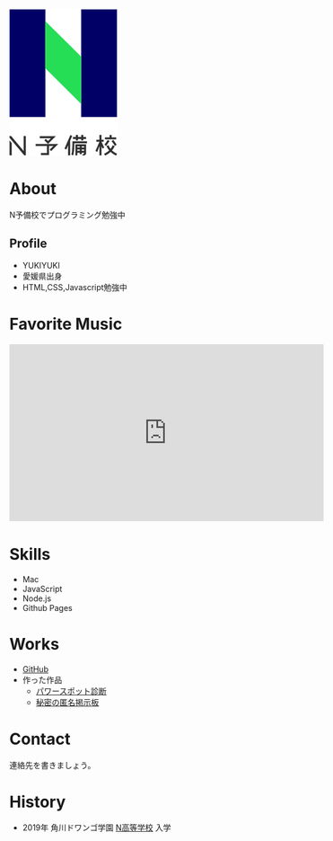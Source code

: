 ![N予備校ロゴ](nyobi_logo.png)

# About
N予備校でプログラミング勉強中

## Profile
- YUKIYUKI
- 愛媛県出身
- HTML,CSS,Javascript勉強中

# Favorite Music
<iframe width="560" height="315" src="https://www.youtube.com/embed/DuMqFknYHBs" frameborder="0" allow="accelerometer; autoplay; encrypted-media; gyroscope; picture-in-picture" allowfullscreen></iframe>

# Skills
- Mac
- JavaScript
- Node.js
- Github Pages

# Works
- [GitHub](https://github.com/YUKIYUKI2020)
- 作った作品
  - [パワースポット診断](作品1のURL)
  - [秘密の匿名掲示板](https://mighty-mesa-45984.herokuapp.com/posts)

# Contact
連絡先を書きましょう。

# History
- 2019年 角川ドワンゴ学園 [N高等学校](URL) 入学
